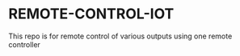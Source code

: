 # REMOTE-CONTROL-IOT
This repo is for remote control of various outputs using one remote controller

